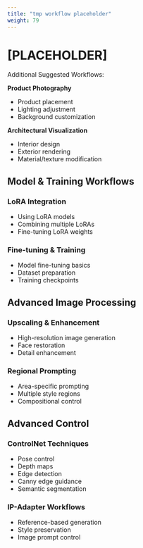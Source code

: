 ```yaml
---
title: "tmp workflow placeholder"
weight: 79
---
```


# [PLACEHOLDER]

Additional Suggested Workflows:


**Product Photography**
  - Product placement
  - Lighting adjustment
  - Background customization

**Architectural Visualization**
  - Interior design
  - Exterior rendering
  - Material/texture modification

## Model & Training Workflows

### LoRA Integration
- Using LoRA models
- Combining multiple LoRAs
- Fine-tuning LoRA weights

### Fine-tuning & Training
- Model fine-tuning basics
- Dataset preparation
- Training checkpoints

## Advanced Image Processing

### Upscaling & Enhancement
- High-resolution image generation
- Face restoration
- Detail enhancement

### Regional Prompting
- Area-specific prompting
- Multiple style regions
- Compositional control

## Advanced Control

### ControlNet Techniques
- Pose control
- Depth maps
- Edge detection
- Canny edge guidance
- Semantic segmentation

### IP-Adapter Workflows
- Reference-based generation
- Style preservation
- Image prompt control



